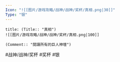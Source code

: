 ```yaml
---
Icon: "![[图片/游戏攻略/战神/战神/奖杯/真相.png|30]]"
Type: "银"
---
```

```ad-common-silver-trophy
title: (Title:: "真相")
![[图片/游戏攻略/战神/战神/奖杯/真相.png|100]]

(Comment:: "閱讀所有的巨人神壇")
```

#战神/战神/奖杯 #奖杯 #银
